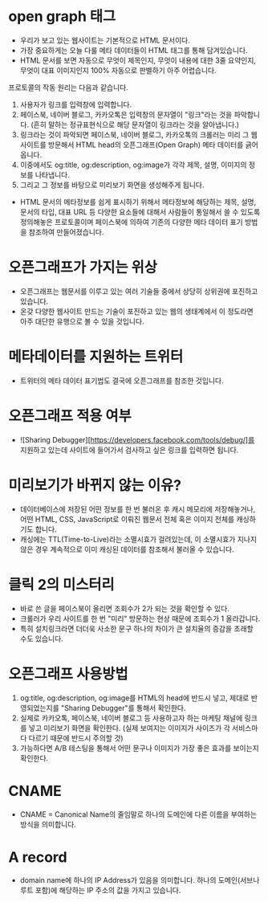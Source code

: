 # open graph 태그

- 우리가 보고 있는 웹사이트는 기본적으로 HTML 문서이다.
- 가장 중요하게는 오늘 다룰 메타 데이터들이 HTML 태그를 통해 담겨있습니다.
- HTML 문서를 보면 자동으로 무엇이 제목인지, 무엇이 내용에 대한 3줄 요약인지, 무엇이 대표 이미지인지 100% 자동으로 판별하기 아주 어렵습니다.

프로토콜의 작동 원리는 다음과 같습니다.

1. 사용자가 링크를 입력창에 입력합니다.
2. 페이스북, 네이버 블로그, 카카오톡은 입력창의 문자열이 "링크"라는 것을 파악합니다. (흔히 말하는 정규표현식으로 해당 문자열이 링크라는 것을 알아냅니다.)
3. 링크라는 것이 파악되면 페이스북, 네이버 블로그, 카카오톡의 크롤러는 미리 그 웹사이트를 방문해서 HTML head의 오픈그래프(Open Graph) 메타 데이터를 긁어옵니다.
4. 이중에서도 og:title, og:description, og:image가 각각 제목, 설명, 이미지의 정보를 나타냅니다.
5. 그리고 그 정보를 바탕으로 미리보기 화면을 생성해주게 됩니다.

- HTML 문서의 메타정보를 쉽게 표시하기 위해서 메타정보에 해당하는 제목, 설명, 문서의 타입, 대표 URL 등 다양한 요소들에 대해서 사람들이 통일해서 쓸 수 있도록 정의해놓은 프로토콜이며 페이스북에 의하여 기존의 다양한 메타 데이터 표기 방법을 참조하여 만들어졌습니다.

# 오픈그래프가 가지는 위상

- 오픈그래프는 웹문서를 이루고 있는 여러 기술들 중에서 상당히 상위권에 포진하고 있습니다.
- 온갖 다양한 웹사이트 만드는 기술이 포진하고 있는 웹의 생태계에서 이 정도라면 아주 대단한 유행으로 볼 수 있을 것입니다.

# 메타데이터를 지원하는 트위터

- 트위터의 메타 데이터 표기법도 결국에 오픈그래프를 참조한 것입니다.

# 오픈그래프 적용 여부

-  ![Sharing Debugger][https://developers.facebook.com/tools/debug/]를 지원하고 있는데 사이트에 들어가서 검사하고 싶은 링크를 입력하면 됩니다. 

# 미리보기가 바뀌지 않는 이유?

- 데이터베이스에 저장된 어떤 정보를 한 번 불러온 후 캐시 메모리에 저장해놓거나, 어떤 HTML, CSS, JavaScript로 이뤄진 웹문서 전체 혹은 이미지 전체를 캐싱하기도 합니다.
- 캐싱에는 TTL(Time-to-Live)라는 소멸시효가 걸려있는데, 이 소멸시효가 지나지 않은 경우 계속적으로 이미 캐싱된 데이터를 참조해서 불러올 수 있습니다.

# 클릭 2의 미스터리

- 바로 쓴 글을 페이스북이 올리면 조회수가 2가 되는 것을 확인할 수 있다.
- 크롤러가 우리 사이트를 한 번 "미리" 방문하는 현상 때문에 조회수가 1 올라갑니다.
- 특히 설치링크라면 더더욱 사소한 문구 하나의 차이가 큰 설치율의 증감을 초래할 수도 있습니다.

# 오픈그래프 사용방법

1. og:title, og:description, og:image를 HTML의 head에 반드시 넣고, 제대로 반영되었는지를 "Sharing Debugger"를 통해서 확인한다.
2. 실제로 카카오톡, 페이스북, 네이버 블로그 등 사용하고자 하는 마케팅 채널에 링크를 넣고 미리보기 화면을 확인한다. (실제 보여지는 이미지가 사이즈가 각 서비스마다 다르기 때문에 반드시 주의할 것)
3. 가능하다면 A/B 테스팅을 통해서 어떤 문구나 이미지가 가장 좋은 효과를 보이는지 확인한다.

# CNAME

- CNAME = Canonical Name의 줄임말로 하나의 도메인에 다른 이름을 부여하는 방식을 의미합니다. 

# A record

- domain name에 하나의 IP Address가 있음을 의미합니다. 하나의 도메인(서브나 루트 포함)에 해당하는 IP 주소의 값을 가지고 있습니다.
